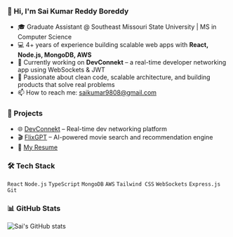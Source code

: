 ### 👋 Hi, I'm Sai Kumar Reddy Boreddy

- 🎓 Graduate Assistant @ Southeast Missouri State University | MS in Computer Science
- 💻 4+ years of experience building scalable web apps with **React, Node.js, MongoDB, AWS**
- 🔧 Currently working on **DevConnekt** – a real-time developer networking app using WebSockets & JWT
- 🤖 Passionate about clean code, scalable architecture, and building products that solve real problems
- 📫 How to reach me: saikumar9808@gmail.com

### 🔗 Projects
- 🌐 [DevConnekt](https://www.devconnekt.com/) – Real-time dev networking platform
- 🎬 [FlixGPT](https://saiflixgpt.netlify.app/) – AI-powered movie search and recommendation engine
- 📁 [My Resume](https://drive.google.com/file/d/1O5XzvTUI-cWSLRwqlJ8r7kAV6VO-L3JD/view?usp=sharing)

### 🛠 Tech Stack
`React` `Node.js` `TypeScript` `MongoDB` `AWS` `Tailwind CSS` `WebSockets` `Express.js` `Git`

### 📊 GitHub Stats
![Sai's GitHub stats](https://github-readme-stats.vercel.app/api?username=saikumar14-08&show_icons=true&theme=radical)

